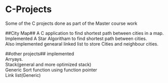 # C-Projects
Some of the C projects done as part of the Master course work

##City Map##
A C application to find shortest path between cities in a map.  
Implemented A Star Algoritham to find shortest path between cities.  
Also implemented genearal linked list to store Cities and neighbour cities. 

##other projects##
implemented  
Arryays.  
Stack(general and  more optimized stack)  
Generic Sort function using function pointer  
Link list(Generic)  
